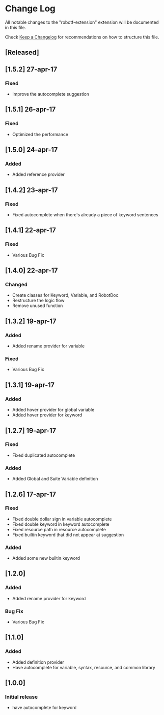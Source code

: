# Change Log
All notable changes to the "robotf-extension" extension will be documented in this file.

Check [Keep a Changelog](http://keepachangelog.com/) for recommendations on how to structure this file.

## [Released]

## [1.5.2] 27-apr-17
### Fixed
- Improve the autocomplete suggestion

## [1.5.1] 26-apr-17
### Fixed
- Optimized the performance

## [1.5.0] 24-apr-17
### Added
- Added reference provider

## [1.4.2] 23-apr-17
### Fixed
- Fixed autocomplete when there's already a piece of keyword sentences

## [1.4.1] 22-apr-17
### Fixed
- Various Bug Fix

## [1.4.0] 22-apr-17
### Changed
- Create classes for Keyword, Variable, and RobotDoc
- Restructure the logic flow
- Remove unused function

## [1.3.2] 19-apr-17
### Added
- Added rename provider for variable
### Fixed
- Various Bug Fix

## [1.3.1] 19-apr-17
### Added
- Added hover provider for global variable
- Added hover provider for keyword

## [1.2.7] 19-apr-17
### Fixed
- Fixed duplicated autocomplete
### Added
- Added Global and Suite Variable definition

## [1.2.6] 17-apr-17
### Fixed
- Fixed double dollar sign in variable autocomplete
- Fixed double keyword in keyword autocomplete
- Fixed resource path in resource autocomplete
- Fixed builtin keyword that did not appear at suggestion
### Added
- Added some new builtin keyword

## [1.2.0]
### Added
- Added rename provider for keyword

### Bug Fix
- Various Bug Fix
## [1.1.0]
### Added
- Added definition provider
- Have autocomplete for variable, syntax, resource, and common library

## [1.0.0]
### Initial release
- have autocomplete for keyword
